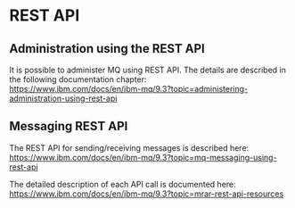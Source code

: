 
# REST API


## Administration using the REST API

It is possible to administer MQ using REST API. The details are described in the following documentation chapter: <br> 
https://www.ibm.com/docs/en/ibm-mq/9.3?topic=administering-administration-using-rest-api

## Messaging REST API

The REST API for sending/receiving messages is described here: <br>
https://www.ibm.com/docs/en/ibm-mq/9.3?topic=mq-messaging-using-rest-api


The detailed description of each API call is documented here: <br>
https://www.ibm.com/docs/en/ibm-mq/9.3?topic=mrar-rest-api-resources